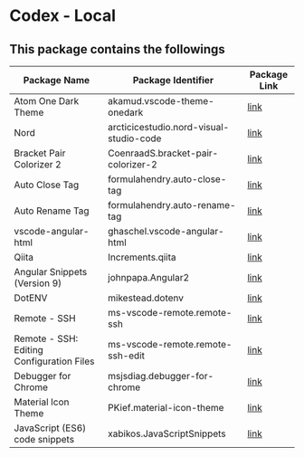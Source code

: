 # Codex - Local

## This package contains the followings

|   Package Name    |   Package Identifier  |   Package Link    |
|   --- |   --- |   --- |
|   Atom One Dark Theme    |   akamud.vscode-theme-onedark |   [link](https://marketplace.visualstudio.com/items?itemName=akamud.vscode-theme-onedark) |
|   Nord    |   arcticicestudio.nord-visual-studio-code |   [link](https://marketplace.visualstudio.com/items?itemName=arcticicestudio.nord-visual-studio-code) |
|   Bracket Pair Colorizer 2    |   CoenraadS.bracket-pair-colorizer-2  |   [link](https://marketplace.visualstudio.com/items?itemName=CoenraadS.bracket-pair-colorizer-2)  |
|   Auto Close Tag    |   formulahendry.auto-close-tag    |   [link](https://marketplace.visualstudio.com/items?itemName=formulahendry.auto-close-tag)    |
|   Auto Rename Tag    |   formulahendry.auto-rename-tag   |   [link](https://marketplace.visualstudio.com/items?itemName=formulahendry.auto-rename-tag)   |
|   vscode-angular-html    |   ghaschel.vscode-angular-html    |   [link](https://marketplace.visualstudio.com/items?itemName=ghaschel.vscode-angular-html)    |
|   Qiita    |   Increments.qiita    |   [link](https://marketplace.visualstudio.com/items?itemName=Increments.qiita)    |
|   Angular Snippets (Version 9)    |   johnpapa.Angular2   |   [link](https://marketplace.visualstudio.com/items?itemName=johnpapa.Angular2)   |
|   DotENV    |   mikestead.dotenv    |   [link](https://marketplace.visualstudio.com/items?itemName=mikestead.dotenv)    |
|   Remote - SSH    |   ms-vscode-remote.remote-ssh |   [link](https://marketplace.visualstudio.com/items?itemName=ms-vscode-remote.remote-ssh) |
|   Remote - SSH: Editing Configuration Files    |   ms-vscode-remote.remote-ssh-edit    |   [link](https://marketplace.visualstudio.com/items?itemName=ms-vscode-remote.remote-ssh-edit)    |
|   Debugger for Chrome    |   msjsdiag.debugger-for-chrome    |   [link](https://marketplace.visualstudio.com/items?itemName=msjsdiag.debugger-for-chrome)    |
|   Material Icon Theme    |   PKief.material-icon-theme   |   [link](https://marketplace.visualstudio.com/items?itemName=PKief.material-icon-theme)   |
|   JavaScript (ES6) code snippets    |   xabikos.JavaScriptSnippets  |   [link](https://marketplace.visualstudio.com/items?itemName=xabikos.JavaScriptSnippets)  |